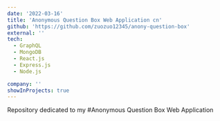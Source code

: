 ```yaml
---
date: '2022-03-16'
title: 'Anonymous Question Box Web Application cn'
github: 'https://github.com/zuozuo12345/anony-question-box'
external: ''
tech:
  - GraphQL
  - MongoDB
  - React.js
  - Express.js
  - Node.js

company: ''
showInProjects: true
---
```

Repository dedicated to my #Anonymous Question Box Web Application
